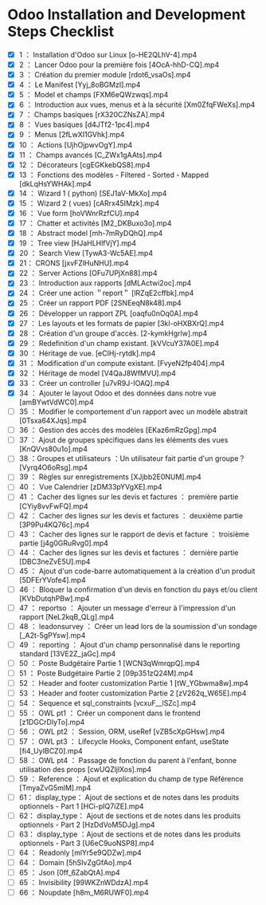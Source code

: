 # Odoo Installation and Development Steps Checklist

- [x] 1 ： Installation d'Odoo sur Linux [o-HE2QLhV-4].mp4
- [x] 2 ： Lancer Odoo pour la première fois [4OcA-hhD-CQ].mp4
- [x] 3 ： Création du premier module [rdot6_vsaOs].mp4
- [x] 4 ： Le Manifest [Yyj_8oBGMzI].mp4
- [x] 5 ： Model et champs [FXM6eQWzwqs].mp4
- [x] 6 ： Introduction aux vues, menus et à la sécurité [Xm0ZfqFWeXs].mp4
- [x] 7 ： Champs basiques [rX320CZNsZA].mp4
- [x] 8 ： Vues basiques [d4JTf2-1pc4].mp4
- [x] 9 ： Menus [2fLwXI1GVhk].mp4
- [x] 10 ： Actions [UjhOjpwvOgY].mp4
- [x] 11 ： Champs avancés [C_ZWx1gAAts].mp4
- [x] 12 ： Décorateurs [cgEGKkebQS8].mp4
- [x] 13 ： Fonctions des modèles - Filtered - Sorted - Mapped [dkLqHsYWHAk].mp4
- [x] 14 ： Wizard 1 ( python) [SEJ1aV-MkXo].mp4
- [x] 15 ： Wizard 2 ( vues) [cARrx45IMzk].mp4
- [x] 16 ： Vue form [hoVWnrRzfCU].mp4
- [x] 17 ： Chatter et activités [M2_DKBuxo3o].mp4
- [x] 18 ： Abstract model [mh-7mRyDQhQ].mp4
- [x] 19 ： Tree view [HJaHLHlfVjY].mp4
- [x] 20 ： Search View [TywA3-Wc5AE].mp4
- [x] 21： CRONS [jxvFZlHuNHU].mp4
- [x] 22 ： Server Actions [OFu7UPjXn88].mp4
- [x] 23 ： Introduction aux rapports [dMLActwi2oc].mp4
- [x] 24 ： Créer une action ＂report＂ [lRZqE2cffbk].mp4
- [x] 25 ： Créer un rapport PDF [2SNEeqN8k48].mp4
- [x] 26 ： Développer un rapport ZPL [oaqfu0nOq0A].mp4
- [x] 27 ： Les layouts et les formats de papier [3kI-oHXBXrQ].mp4
- [x] 28 ： Création d'un groupe d'accès. [2-kymkHgrlw].mp4
- [x] 29 ： Redefinition d'un champ existant. [kVVcuY37A0E].mp4
- [x] 30 ： Héritage de vue. [eCIHj-rytdk].mp4
- [x] 31 ： Modification d'un compute existant. [FvyeN2fp404].mp4
- [x] 32 ： Héritage de model [V4QaJ8WfMVU].mp4
- [x] 33 ： Créer un controller [u7vR9J-IOAQ].mp4
- [x] 34 ： Ajouter le layout Odoo et des données dans notre vue [amBYwtVdWC0].mp4
- [ ] 35 ： Modifier le comportement d'un rapport avec un modèle abstrait [0Tsxa64XJqs].mp4
- [ ] 36 ： Gestion des accès des modèles [EKaz6mRzGpg].mp4
- [ ] 37 ： Ajout de groupes spécifiques dans les éléments des vues [KnQVvs80u1o].mp4
- [ ] 38 ：Groupes et utilisateurs ：Un utilisateur fait partie d'un groupe？ [Vyrq4O6oRsg].mp4
- [ ] 39 ： Règles sur enregistrements [XJjbb2E0NUM].mp4
- [ ] 40 ： Vue Calendrier [zDM33pYVgXE].mp4
- [ ] 41 ： Cacher des lignes sur les devis et factures ： première partie [CYiy8vvFwFQ].mp4
- [ ] 42 ： Cacher des lignes sur les devis et factures ： deuxième partie [3P9Pu4KQ76c].mp4
- [ ] 43 ： Cacher des lignes sur le rapport de devis et facture ： troisième partie [j4g0GRuRvg0].mp4
- [ ] 44 ： Cacher des lignes sur les devis et factures ： dernière partie [DBC3neZvE5U].mp4
- [ ] 45 ： Ajout d'un code-barre automatiquement à la création d'un produit [5DFErYVofe4].mp4
- [ ] 46 ： Bloquer la confirmation d'un devis en fonction du pays et⧸ou client [KVbDutqhPBw].mp4
- [ ] 47 ： reportso ： Ajouter un message d'erreur à l'impression d'un rapport [NeL2kqB_QLg].mp4
- [ ] 48 ： leadonsurvey ： Créer un lead lors de la soumission d'un sondage [_A2t-5gPYsw].mp4
- [ ] 49 ： reporting ： Ajout d'un champ personnalisé dans le reporting standard [13VE2Z_jaGc].mp4
- [ ] 50 ： Poste Budgétaire Partie 1 [WCN3qWmrqpQ].mp4
- [ ] 51 ： Poste Budgétaire Partie 2 [09p351zQ24M].mp4
- [ ] 52 ： Header and footer customization Partie 1 [tW_YGbwma8w].mp4
- [ ] 53 ： Header and footer customization Partie 2 [zV262q_W65E].mp4
- [ ] 54 ： Sequence et sql_constraints [vcxuF__lSZc].mp4
- [ ] 55 ： OWL pt1 ： Créer un component dans le frontend [z1DGCrDlyTo].mp4
- [ ] 56 ： OWL pt2 ： Session, ORM, useRef [vZB5cXpGHsw].mp4
- [ ] 57 ： OWL pt3 ： Lifecycle Hooks, Component enfant, useState [fi4_UyIBCZ0].mp4
- [ ] 58 ： OWL pt4 ： Passage de fonction du parent à l'enfant, bonne utilisation des props [cwUQZljlXos].mp4
- [ ] 59 ： Reference ： Ajout et explication du champ de type Référence [TmyaZvG5mlM].mp4
- [ ] 61： display_type： Ajout de sections et de notes dans les produits optionnels - Part 1 [HCi-pIQ7iZE].mp4
- [ ] 62： display_type： Ajout de sections et de notes dans les produits optionnels - Part 2 [HzDdVoM5DJg].mp4
- [ ] 63： display_type ：Ajout de sections et de notes dans les produits optionnels - Part 3 [U6eC9uoNSP8].mp4
- [ ] 64 ： Readonly [mlYr5e9QDZw].mp4
- [ ] 64 ： Domain [5hSIvZgGfAo].mp4
- [ ] 65 ： Json [0ff_6ZabQtA].mp4
- [ ] 65 ： Invisibility [99WKZnWDdzA].mp4
- [ ] 66 ： Noupdate [h8m_M6RUWF0].mp4
